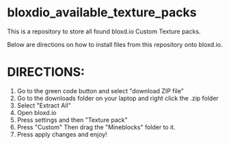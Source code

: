 # bloxdio_available_texture_packs

This is a repository to store all found bloxd.io Custom Texture packs. 

Below are directions on how to install files from this repository onto bloxd.io.

# DIRECTIONS:

1. Go to the green code button and select "download ZIP file"
2. Go to the downloads folder on your laptop and right click the .zip folder
3. Select "Extract All"
4. Open bloxd.io
5. Press settings and then "Texture pack"
6. Press "Custom" Then drag the "Mineblocks" folder to it.
7. Press apply changes and enjoy!
